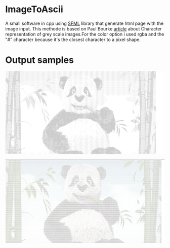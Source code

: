 # ImageToAscii
A small software in cpp using [SFML](https://en.wikipedia.org/wiki/Simple_and_Fast_Multimedia_Library) library that generate html page with the image input. This methode is based on  Paul Bourke [article](http://www.paulbourke.net/dataformats/asciiart/) about Character representation of grey scale images.For the color option i used rgba and the "#" character because it's the closest character to a pixel shape.

# Output samples
![Example](ImageToAscii.PNG)

![Example](ImageToAsciiColor.PNG)
